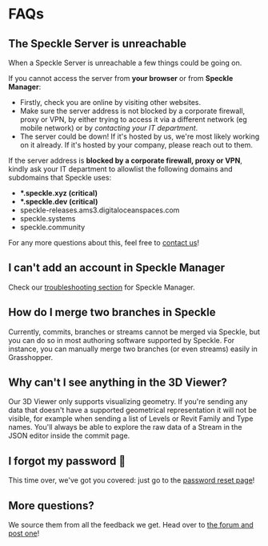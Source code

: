 # FAQs

## The Speckle Server is unreachable

When a Speckle Server is unreachable a few things could be going on.

If you cannot access the server from **your browser** or from **Speckle Manager**:

- Firstly, check you are online by visiting other websites.
- Make sure the server address is not blocked by a corporate firewall, proxy or VPN, by either trying to access it via a different network (eg mobile network) or by _contacting your IT department_.
- The server could be down! If it's hosted by us, we're most likely working on it already. If it's hosted by your company, please reach out to them.

If the server address is **blocked by a corporate firewall, proxy or VPN**, kindly ask your IT department to allowlist the following domains and subdomains that Speckle uses:

- **\*.speckle.xyz (critical)**
- **\*.speckle.dev (critical)**
- speckle-releases.ams3.digitaloceanspaces.com
- speckle.systems
- speckle.community

For any more questions about this, feel free to [contact us](https://speckle.systems/contact/)!

## I can't add an account in Speckle Manager

Check our [troubleshooting section](/user/manager.html#troubleshooting) for Speckle Manager.

## How do I merge two branches in Speckle

Currently, commits, branches or streams cannot be merged via Speckle, but you can do so in most authoring software supported by Speckle. For instance, you can manually merge two branches (or even streams) easily in Grasshopper.

## Why can't I see anything in the 3D Viewer?

Our 3D Viewer only supports visualizing geometry. If you're sending any data that doesn't have a supported geometrical representation it will not be visible, for example when sending a list of Levels or Revit Family and Type names. You'll always be able to explore the raw data of a Stream in the JSON editor inside the commit page.

## I forgot my password 🤔

This time over, we've got you covered: just go to the [password reset page](https://speckle.xyz/authn/resetpassword)!

## More questions?

We source them from all the feedback we get. Head over to [the forum and post one](https://speckle.community)!
